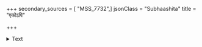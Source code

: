 +++
secondary_sources = [ "MSS_7732",]
jsonClass = "Subhaashita"
title = "एकोऽपि"

+++

<details><summary>Text</summary>

एकोऽपि वारणपतिर्द्विषतामनीकं युक्तं निहन्ति मदसत्त्वगुणोपपन्नः।  
नागेषु हि क्षितिभृतां विजयो निबद्धस् तस्माद् गजाधिकबलो नृपतिः सदा स्यात्॥
</details>
